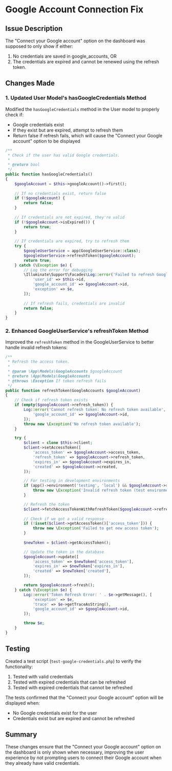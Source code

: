 # Google Account Connection Fix

## Issue Description
The "Connect your Google account" option on the dashboard was supposed to only show if either:
1. No credentials are saved in google_accounts, OR
2. The credentials are expired and cannot be renewed using the refresh token.

## Changes Made

### 1. Updated User Model's hasGoogleCredentials Method
Modified the `hasGoogleCredentials` method in the User model to properly check if:
- Google credentials exist
- If they exist but are expired, attempt to refresh them
- Return false if refresh fails, which will cause the "Connect your Google account" option to be displayed

```php
/**
 * Check if the user has valid Google credentials.
 *
 * @return bool
 */
public function hasGoogleCredentials()
{
    $googleAccount = $this->googleAccount()->first();
    
    // If no credentials exist, return false
    if (!$googleAccount) {
        return false;
    }
    
    // If credentials are not expired, they're valid
    if (!$googleAccount->isExpired()) {
        return true;
    }
    
    // If credentials are expired, try to refresh them
    try {
        $googleUserService = app(GoogleUserService::class);
        $googleUserService->refreshToken($googleAccount);
        return true;
    } catch (\Exception $e) {
        // Log the error for debugging
        \Illuminate\Support\Facades\Log::error('Failed to refresh Google token: ' . $e->getMessage(), [
            'user_id' => $this->id,
            'google_account_id' => $googleAccount->id,
            'exception' => $e,
        ]);
        
        // If refresh fails, credentials are invalid
        return false;
    }
}
```

### 2. Enhanced GoogleUserService's refreshToken Method
Improved the `refreshToken` method in the GoogleUserService to better handle invalid refresh tokens:

```php
/**
 * Refresh the access token.
 *
 * @param \App\Models\GoogleAccounts $googleAccount
 * @return \App\Models\GoogleAccounts
 * @throws \Exception If token refresh fails
 */
public function refreshToken(GoogleAccounts $googleAccount)
{
    // Check if refresh token exists
    if (empty($googleAccount->refresh_token)) {
        Log::error('Cannot refresh token: No refresh token available', [
            'google_account_id' => $googleAccount->id,
        ]);
        throw new \Exception('No refresh token available');
    }

    try {
        $client = clone $this->client;
        $client->setAccessToken([
            'access_token' => $googleAccount->access_token,
            'refresh_token' => $googleAccount->refresh_token,
            'expires_in' => $googleAccount->expires_in,
            'created' => $googleAccount->created,
        ]);

        // For testing in development environments
        if (app()->environment('testing', 'local') && $googleAccount->refresh_token === 'invalid_refresh_token') {
            throw new \Exception('Invalid refresh token (test environment)');
        }

        // Refresh the token
        $client->fetchAccessTokenWithRefreshToken($googleAccount->refresh_token);
        
        // Check if we got a valid response
        if (!isset($client->getAccessToken()['access_token'])) {
            throw new \Exception('Failed to get new access token');
        }
        
        $newToken = $client->getAccessToken();

        // Update the token in the database
        $googleAccount->update([
            'access_token' => $newToken['access_token'],
            'expires_in' => $newToken['expires_in'],
            'created' => $newToken['created'],
        ]);

        return $googleAccount->fresh();
    } catch (\Exception $e) {
        Log::error('Token Refresh Error: ' . $e->getMessage(), [
            'exception' => $e,
            'trace' => $e->getTraceAsString(),
            'google_account_id' => $googleAccount->id,
        ]);

        throw $e;
    }
}
```

## Testing
Created a test script (`test-google-credentials.php`) to verify the functionality:
1. Tested with valid credentials
2. Tested with expired credentials that can be refreshed
3. Tested with expired credentials that cannot be refreshed

The tests confirmed that the "Connect your Google account" option will be displayed when:
- No Google credentials exist for the user
- Credentials exist but are expired and cannot be refreshed

## Summary
These changes ensure that the "Connect your Google account" option on the dashboard is only shown when necessary, improving the user experience by not prompting users to connect their Google account when they already have valid credentials.
